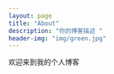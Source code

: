 ```yaml
---
layout: page
title: "About"
description: "你的博客描述 " 
header-img: "img/green.jpg"
---
```


欢迎来到我的个人博客





